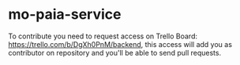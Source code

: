 # mo-paia-service

To contribute you need to request access on Trello Board: https://trello.com/b/DgXh0PnM/backend, this access will add you as contributor on repository and you'll be able to send pull requests.
